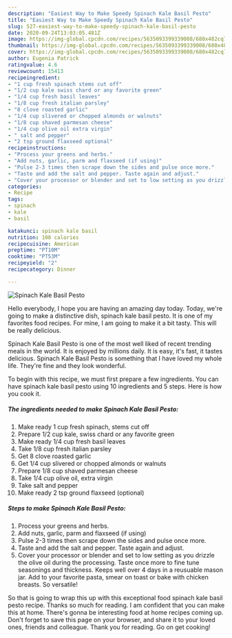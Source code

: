 ```yaml
---
description: "Easiest Way to Make Speedy Spinach Kale Basil Pesto"
title: "Easiest Way to Make Speedy Spinach Kale Basil Pesto"
slug: 527-easiest-way-to-make-speedy-spinach-kale-basil-pesto
date: 2020-09-24T13:03:05.481Z
image: https://img-global.cpcdn.com/recipes/5635093399339008/680x482cq70/spinach-kale-basil-pesto-recipe-main-photo.jpg
thumbnail: https://img-global.cpcdn.com/recipes/5635093399339008/680x482cq70/spinach-kale-basil-pesto-recipe-main-photo.jpg
cover: https://img-global.cpcdn.com/recipes/5635093399339008/680x482cq70/spinach-kale-basil-pesto-recipe-main-photo.jpg
author: Eugenia Patrick
ratingvalue: 4.6
reviewcount: 15413
recipeingredient:
- "1 cup fresh spinach stems cut off"
- "1/2 cup kale swiss chard or any favorite green"
- "1/4 cup fresh basil leaves"
- "1/8 cup fresh italian parsley"
- "8 clove roasted garlic"
- "1/4 cup slivered or chopped almonds or walnuts"
- "1/8 cup shaved parmesan cheese"
- "1/4 cup olive oil extra virgin"
- " salt and pepper"
- "2 tsp ground flaxseed optional"
recipeinstructions:
- "Process your greens and herbs."
- "Add nuts, garlic, parm and flaxseed (if using)"
- "Pulse 2-3 times then scrape down the sides and pulse once more."
- "Taste and add the salt and pepper. Taste again and adjust."
- "Cover your processor or blender and set to low setting as you drizzle the olive oil during the processing. Taste once more to fine tune seasonings and thickness. Keeps well over 4 days in a reusuable mason jar. Add to your favorite pasta, smear on toast or bake with chicken breasts. So versatile!"
categories:
- Recipe
tags:
- spinach
- kale
- basil

katakunci: spinach kale basil 
nutrition: 108 calories
recipecuisine: American
preptime: "PT10M"
cooktime: "PT53M"
recipeyield: "2"
recipecategory: Dinner

---
```



![Spinach Kale Basil Pesto](https://img-global.cpcdn.com/recipes/5635093399339008/680x482cq70/spinach-kale-basil-pesto-recipe-main-photo.jpg)

Hello everybody, I hope you are having an amazing day today. Today, we're going to make a distinctive dish, spinach kale basil pesto. It is one of my favorites food recipes. For mine, I am going to make it a bit tasty. This will be really delicious.



Spinach Kale Basil Pesto is one of the most well liked of recent trending meals in the world. It is enjoyed by millions daily. It is easy, it's fast, it tastes delicious. Spinach Kale Basil Pesto is something that I have loved my whole life. They're fine and they look wonderful.


To begin with this recipe, we must first prepare a few ingredients. You can have spinach kale basil pesto using 10 ingredients and 5 steps. Here is how you cook it.

<!--inarticleads1-->

##### The ingredients needed to make Spinach Kale Basil Pesto:

1. Make ready 1 cup fresh spinach, stems cut off
1. Prepare 1/2 cup kale, swiss chard or any favorite green
1. Make ready 1/4 cup fresh basil leaves
1. Take 1/8 cup fresh italian parsley
1. Get 8 clove roasted garlic
1. Get 1/4 cup slivered or chopped almonds or walnuts
1. Prepare 1/8 cup shaved parmesan cheese
1. Take 1/4 cup olive oil, extra virgin
1. Take  salt and pepper
1. Make ready 2 tsp ground flaxseed (optional)




<!--inarticleads2-->

##### Steps to make Spinach Kale Basil Pesto:

1. Process your greens and herbs.
1. Add nuts, garlic, parm and flaxseed (if using)
1. Pulse 2-3 times then scrape down the sides and pulse once more.
1. Taste and add the salt and pepper. Taste again and adjust.
1. Cover your processor or blender and set to low setting as you drizzle the olive oil during the processing. Taste once more to fine tune seasonings and thickness. Keeps well over 4 days in a reusuable mason jar. Add to your favorite pasta, smear on toast or bake with chicken breasts. So versatile!




So that is going to wrap this up with this exceptional food spinach kale basil pesto recipe. Thanks so much for reading. I am confident that you can make this at home. There's gonna be interesting food at home recipes coming up. Don't forget to save this page on your browser, and share it to your loved ones, friends and colleague. Thank you for reading. Go on get cooking!
